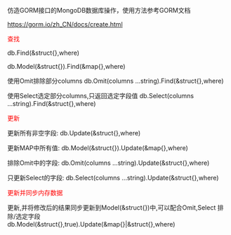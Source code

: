 仿造GORM接口的MongoDB数据库操作，使用方法参考GORM文档

https://gorm.io/zh_CN/docs/create.html

<font color='red'>查找</font>

db.Find(&struct{},where)

db.Model(&struct{}).Find(&map{},where)

使用Omit排除部分columns 
db.Omit(columns ...string).Find(&struct{},where)

使用Select选定部分columns,只返回选定字段值 
db.Select(columns ...string).Find(&struct{},where)

<font color='red'>更新</font>

更新所有非空字段: db.Update(&struct{},where)

更新MAP中所有值: db.Model(&struct{}).Update(&map{},where)

排除Omit中的字段: db.Omit(columns ...string).Update(&struct{},where)

只更新Select的字段: db.Select(columns ...string).Update(&struct{},where)


<font color='red'>更新并同步内存数据</font>

更新,并将修改后的结果同步更新到Model(&struct{})中,可以配合Omit,Select 排除/选定字段  
db.Model(&struct{},true).Update(&map{}|&struct{},where)